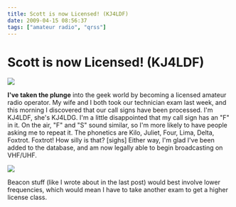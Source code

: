```yaml
---
title: Scott is now Licensed! (KJ4LDF)
date: 2009-04-15 08:56:37
tags: ["amateur radio", "qrss"]
---
```


# Scott is now Licensed! (KJ4LDF)

<div class="text-center img-border">

![](https://swharden.com/static/2009/04/15/qrss.jpg)

</div>

__I've taken the plunge__ into the geek world by becoming a licensed amateur radio operator. My wife and I both took our technician exam last week, and this morning I discovered that our call signs have been processed. I'm KJ4LDF, she's KJ4LDG. I'm a little disappointed that my call sign has an "F" in it. On the air, "F" and "S" sound similar, so I'm more likely to have people asking me to repeat it. The phonetics are Kilo, Juliet, Four, Lima, Delta, Foxtrot. Foxtrot! How silly is that? [sighs] Either way, I'm glad I've been added to the database, and am now legally able to begin broadcasting on VHF/UHF.

<div class="text-center img-border">

[![](https://swharden.com/static/2009/04/15/radiospec_thumb.jpg)](https://swharden.com/static/2009/04/15/radiospec.png)

</div>

Beacon stuff (like I wrote about in the last post) would best involve lower frequencies, which would mean I have to take another exam to get a higher license class.